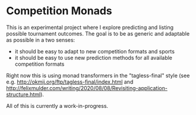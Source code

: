# Competition Monads

This is an experimental project where I explore predicting and listing
possible tournament outcomes. The goal is to be as generic and
adaptable as possible in a two senses:

- it should be easy to adapt to new competition formats and sports
- it should be easy to use new prediction methods for all available
  competition formats

Right now this is using monad transformers in the "tagless-final"
style (see e.g. http://okmij.org/ftp/tagless-final/index.html and
http://felixmulder.com/writing/2020/08/08/Revisiting-application-structure.html).

All of this is currently a work-in-progress.
